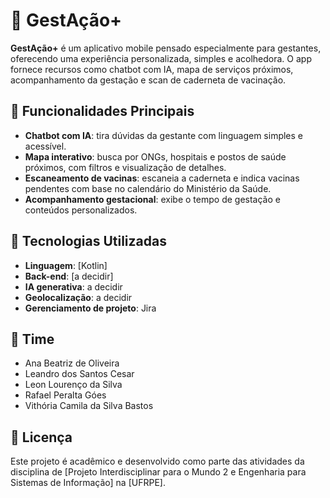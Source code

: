 # 🤰 GestAção+

**GestAção+** é um aplicativo mobile pensado especialmente para gestantes, oferecendo uma experiência personalizada, simples e acolhedora. O app fornece recursos como chatbot com IA, 
mapa de serviços próximos, acompanhamento da gestação e scan de caderneta de vacinação.

## 📱 Funcionalidades Principais

- **Chatbot com IA**: tira dúvidas da gestante com linguagem simples e acessível.
- **Mapa interativo**: busca por ONGs, hospitais e postos de saúde próximos, com filtros e visualização de detalhes.
- **Escaneamento de vacinas**: escaneia a caderneta e indica vacinas pendentes com base no calendário do Ministério da Saúde.
- **Acompanhamento gestacional**: exibe o tempo de gestação e conteúdos personalizados.

## 🚀 Tecnologias Utilizadas

- **Linguagem**: [Kotlin]
- **Back-end**: [a decidir]
- **IA generativa**: a decidir
- **Geolocalização**: a decidir
- **Gerenciamento de projeto**: Jira

## 👥 Time

- Ana Beatriz de Oliveira
- Leandro dos Santos Cesar
- Leon Lourenço da Silva
- Rafael Peralta Góes
- Vithória Camila da Silva Bastos

## 📄 Licença
Este projeto é acadêmico e desenvolvido como parte das atividades da disciplina de [Projeto Interdisciplinar para o Mundo 2 e Engenharia para Sistemas de Informação] na [UFRPE].
